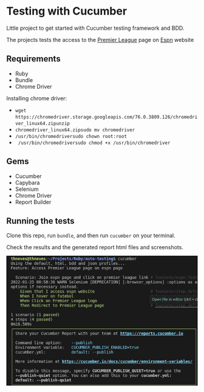 # Testing with Cucumber

Little project to get started with Cucumber testing framework and BDD.

The projects tests the access to the [Premier League](https://www.espn.com.br/futebol/liga/_/nome/eng.1/premier-league) page on [Espn](https://espn.com.br/) website

## Requirements

 - Ruby
 - Bundle
 - Chrome Driver

 Installing chrome driver:

 - `wget https://chromedriver.storage.googleapis.com/76.0.3809.126/chromedriver_linux64.zipunzip`
 - `chromedriver_linux64.zipsudo mv chromedriver`
 - `/usr/bin/chromedriversudo chown root:root`
 - ` /usr/bin/chromedriversudo chmod +x /usr/bin/chromedriver`

## Gems

- Cucumber
- Capybara
- Selenium
- Chrome Driver
- Report Builder

## Running the tests

Clone this repo, run `bundle`, and then run `cucumber` on your terminal.

Check the results and the generated report html files and screenshots.

<img src="./cucumber.png">





